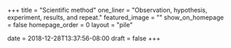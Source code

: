 +++
title = "Scientific method"
one_liner = "Observation, hypothesis, experiment, results, and repeat."
featured_image = ""
show_on_homepage = false
homepage_order = 0
layout = "pile"

date = 2018-12-28T13:37:56-08:00
draft = false
+++
